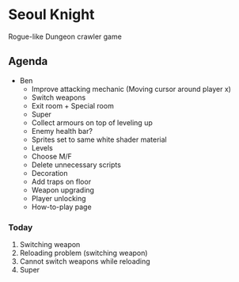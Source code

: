 # Seoul Knight
Rogue-like Dungeon crawler game

## Agenda
* Ben
  * Improve attacking mechanic (Moving cursor around player x)
  * Switch weapons
  * Exit room + Special room
  * Super
  * Collect armours on top of leveling up
  * Enemy health bar?
  * Sprites set to same white shader material
  * Levels
  * Choose M/F
  * Delete unnecessary scripts
  * Decoration
  * Add traps on floor
  * Weapon upgrading
  * Player unlocking
  * How-to-play page

### Today
1. Switching weapon
2. Reloading problem (switching weapon)
3. Cannot switch weapons while reloading
4. Super


